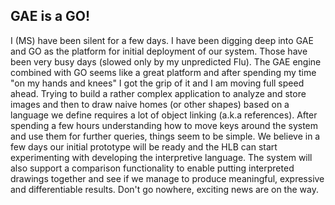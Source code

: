 ## GAE is a GO!

I (MS) have been silent for a few days. I have been digging deep into GAE and GO as the platform for initial deployment of our system. Those have been very busy days (slowed only by my unpredicted Flu). The GAE engine combined with GO seems like a great platform and after spending my time "on my hands and knees" I got the grip of it and I am moving full speed ahead.
Trying to build a rather complex application to analyze and store images and then to draw naive homes (or other shapes) based on a language we define requires a lot of object linking (a.k.a references). After spending a few hours understanding how to move keys around the system and use them for further queries, things seem to be simple. We believe in a few days our initial prototype will be ready and the HLB can start experimenting with developing the interpretive language. The system will also support a comparison functionality to enable putting interpreted drawings together and see if we manage to produce meaningful, expressive and differentiable results. Don't go nowhere, exciting news are on the way.